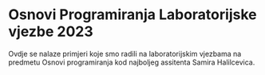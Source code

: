 # Osnovi Programiranja Laboratorijske vjezbe 2023

Ovdje se nalaze primjeri koje smo radili na laboratorijskim vjezbama na predmetu Osnovi programiranja
kod najboljeg assitenta Samira Halilcevica.
